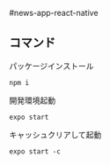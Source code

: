 #news-app-react-native

## コマンド
パッケージインストール
```
npm i
```

開発環境起動
```
expo start
```

キャッシュクリアして起動
```
expo start -c
```